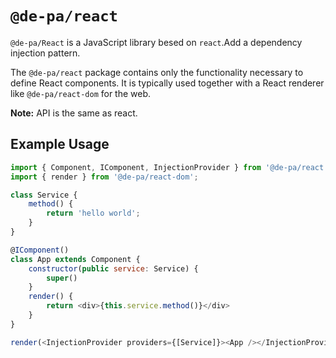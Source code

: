 # `@de-pa/react`

`@de-pa/React` is a JavaScript library besed on `react`.Add a dependency injection pattern.

The `@de-pa/react` package contains only the functionality necessary to define React components. It is typically used together with a React renderer like `@de-pa/react-dom` for the web.

**Note:** API is the same as react.

## Example Usage

```js
import { Component, IComponent, InjectionProvider } from '@de-pa/react';
import { render } from '@de-pa/react-dom';

class Service {
    method() {
        return 'hello world';
    }
}

@IComponent()
class App extends Component {
    constructor(public service: Service) {
        super()
    }
    render() {
        return <div>{this.service.method()}</div>
    }
}

render(<InjectionProvider providers={[Service]}><App /></InjectionProvider>,document.body)

```
